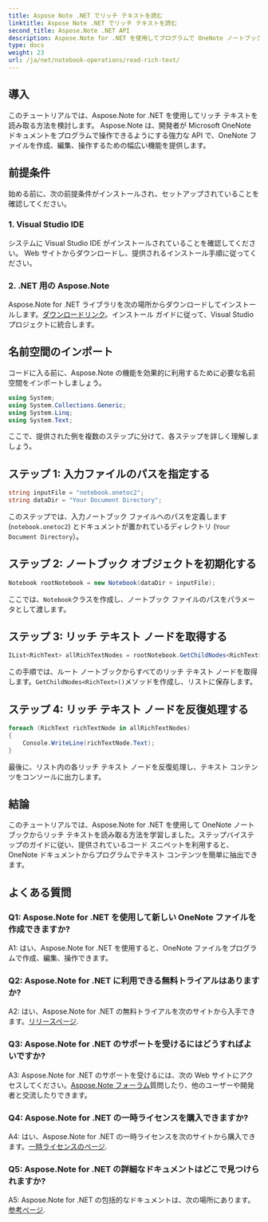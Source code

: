 ```yaml
---
title: Aspose Note .NET でリッチ テキストを読む
linktitle: Aspose Note .NET でリッチ テキストを読む
second_title: Aspose.Note .NET API
description: Aspose.Note for .NET を使用してプログラムで OneNote ノートブックからリッチ テキストを読み取る方法を学びます。簡単に統合するには、ステップバイステップのチュートリアルに従ってください。
type: docs
weight: 23
url: /ja/net/notebook-operations/read-rich-text/
---
```

## 導入

このチュートリアルでは、Aspose.Note for .NET を使用してリッチ テキストを読み取る方法を検討します。 Aspose.Note は、開発者が Microsoft OneNote ドキュメントをプログラムで操作できるようにする強力な API で、OneNote ファイルを作成、編集、操作するための幅広い機能を提供します。

## 前提条件

始める前に、次の前提条件がインストールされ、セットアップされていることを確認してください。

### 1. Visual Studio IDE

システムに Visual Studio IDE がインストールされていることを確認してください。 Web サイトからダウンロードし、提供されるインストール手順に従ってください。

### 2. .NET 用の Aspose.Note

 Aspose.Note for .NET ライブラリを次の場所からダウンロードしてインストールします。[ダウンロードリンク](https://releases.aspose.com/note/net/)。インストール ガイドに従って、Visual Studio プロジェクトに統合します。

## 名前空間のインポート

コードに入る前に、Aspose.Note の機能を効果的に利用するために必要な名前空間をインポートしましょう。

```csharp
using System;
using System.Collections.Generic;
using System.Linq;
using System.Text;
```

ここで、提供された例を複数のステップに分けて、各ステップを詳しく理解しましょう。

## ステップ 1: 入力ファイルのパスを指定する

```csharp
string inputFile = "notebook.onetoc2";
string dataDir = "Your Document Directory";
```

このステップでは、入力ノートブック ファイルへのパスを定義します (`notebook.onetoc2`) とドキュメントが置かれているディレクトリ (`Your Document Directory`）。

## ステップ 2: ノートブック オブジェクトを初期化する

```csharp
Notebook rootNotebook = new Notebook(dataDir + inputFile);
```

ここでは、`Notebook`クラスを作成し、ノートブック ファイルのパスをパラメータとして渡します。

## ステップ 3: リッチ テキスト ノードを取得する

```csharp
IList<RichText> allRichTextNodes = rootNotebook.GetChildNodes<RichText>();
```

この手順では、ルート ノートブックからすべてのリッチ テキスト ノードを取得します。`GetChildNodes<RichText>()`メソッドを作成し、リストに保存します。

## ステップ 4: リッチ テキスト ノードを反復処理する

```csharp
foreach (RichText richTextNode in allRichTextNodes)
{
    Console.WriteLine(richTextNode.Text);
}
```

最後に、リスト内の各リッチ テキスト ノードを反復処理し、テキスト コンテンツをコンソールに出力します。

## 結論

このチュートリアルでは、Aspose.Note for .NET を使用して OneNote ノートブックからリッチ テキストを読み取る方法を学習しました。ステップバイステップのガイドに従い、提供されているコード スニペットを利用すると、OneNote ドキュメントからプログラムでテキスト コンテンツを簡単に抽出できます。

## よくある質問

### Q1: Aspose.Note for .NET を使用して新しい OneNote ファイルを作成できますか?

A1: はい、Aspose.Note for .NET を使用すると、OneNote ファイルをプログラムで作成、編集、操作できます。

### Q2: Aspose.Note for .NET に利用できる無料トライアルはありますか?

A2: はい、Aspose.Note for .NET の無料トライアルを次のサイトから入手できます。[リリースページ](https://releases.aspose.com/).

### Q3: Aspose.Note for .NET のサポートを受けるにはどうすればよいですか?

 A3: Aspose.Note for .NET のサポートを受けるには、次の Web サイトにアクセスしてください。[Aspose.Note フォーラム](https://forum.aspose.com/c/note/28)質問したり、他のユーザーや開発者と交流したりできます。

### Q4: Aspose.Note for .NET の一時ライセンスを購入できますか?

 A4: はい、Aspose.Note for .NET の一時ライセンスを次のサイトから購入できます。[一時ライセンスのページ](https://purchase.aspose.com/temporary-license/).

### Q5: Aspose.Note for .NET の詳細なドキュメントはどこで見つけられますか?

 A5: Aspose.Note for .NET の包括的なドキュメントは、次の場所にあります。[参考ページ](https://reference.aspose.com/note/net/).